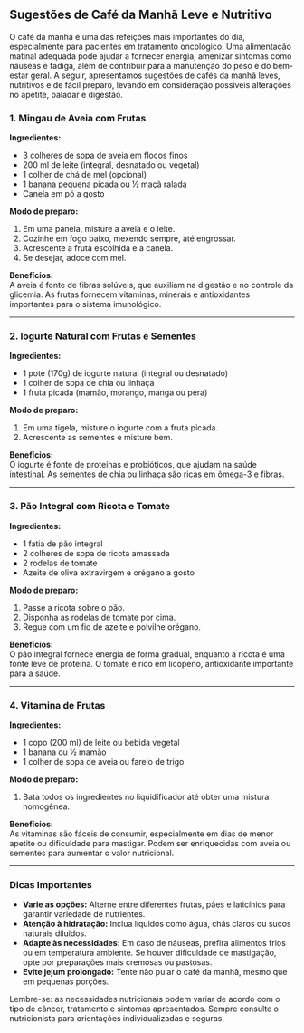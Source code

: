 
## Sugestões de Café da Manhã Leve e Nutritivo

O café da manhã é uma das refeições mais importantes do dia, especialmente para pacientes em tratamento oncológico. Uma alimentação matinal adequada pode ajudar a fornecer energia, amenizar sintomas como náuseas e fadiga, além de contribuir para a manutenção do peso e do bem-estar geral. A seguir, apresentamos sugestões de cafés da manhã leves, nutritivos e de fácil preparo, levando em consideração possíveis alterações no apetite, paladar e digestão.

### 1. Mingau de Aveia com Frutas

**Ingredientes:**
- 3 colheres de sopa de aveia em flocos finos
- 200 ml de leite (integral, desnatado ou vegetal)
- 1 colher de chá de mel (opcional)
- 1 banana pequena picada ou ½ maçã ralada
- Canela em pó a gosto

**Modo de preparo:**
1. Em uma panela, misture a aveia e o leite.
2. Cozinhe em fogo baixo, mexendo sempre, até engrossar.
3. Acrescente a fruta escolhida e a canela.
4. Se desejar, adoce com mel.

**Benefícios:**  
A aveia é fonte de fibras solúveis, que auxiliam na digestão e no controle da glicemia. As frutas fornecem vitaminas, minerais e antioxidantes importantes para o sistema imunológico.

---

### 2. Iogurte Natural com Frutas e Sementes

**Ingredientes:**
- 1 pote (170g) de iogurte natural (integral ou desnatado)
- 1 colher de sopa de chia ou linhaça
- 1 fruta picada (mamão, morango, manga ou pera)

**Modo de preparo:**
1. Em uma tigela, misture o iogurte com a fruta picada.
2. Acrescente as sementes e misture bem.

**Benefícios:**  
O iogurte é fonte de proteínas e probióticos, que ajudam na saúde intestinal. As sementes de chia ou linhaça são ricas em ômega-3 e fibras.

---

### 3. Pão Integral com Ricota e Tomate

**Ingredientes:**
- 1 fatia de pão integral
- 2 colheres de sopa de ricota amassada
- 2 rodelas de tomate
- Azeite de oliva extravirgem e orégano a gosto

**Modo de preparo:**
1. Passe a ricota sobre o pão.
2. Disponha as rodelas de tomate por cima.
3. Regue com um fio de azeite e polvilhe orégano.

**Benefícios:**  
O pão integral fornece energia de forma gradual, enquanto a ricota é uma fonte leve de proteína. O tomate é rico em licopeno, antioxidante importante para a saúde.

---

### 4. Vitamina de Frutas

**Ingredientes:**
- 1 copo (200 ml) de leite ou bebida vegetal
- 1 banana ou ½ mamão
- 1 colher de sopa de aveia ou farelo de trigo

**Modo de preparo:**
1. Bata todos os ingredientes no liquidificador até obter uma mistura homogênea.

**Benefícios:**  
As vitaminas são fáceis de consumir, especialmente em dias de menor apetite ou dificuldade para mastigar. Podem ser enriquecidas com aveia ou sementes para aumentar o valor nutricional.

---

### Dicas Importantes

- **Varie as opções:** Alterne entre diferentes frutas, pães e laticínios para garantir variedade de nutrientes.
- **Atenção à hidratação:** Inclua líquidos como água, chás claros ou sucos naturais diluídos.
- **Adapte às necessidades:** Em caso de náuseas, prefira alimentos frios ou em temperatura ambiente. Se houver dificuldade de mastigação, opte por preparações mais cremosas ou pastosas.
- **Evite jejum prolongado:** Tente não pular o café da manhã, mesmo que em pequenas porções.

Lembre-se: as necessidades nutricionais podem variar de acordo com o tipo de câncer, tratamento e sintomas apresentados. Sempre consulte o nutricionista para orientações individualizadas e seguras.
```

